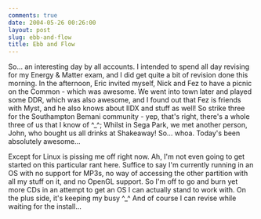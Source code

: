 ```yaml
---
comments: true
date: 2004-05-26 00:26:00
layout: post
slug: ebb-and-flow
title: Ebb and Flow
---
```


So... an interesting day by all accounts.  I intended to spend all day revising for my Energy & Matter exam, and I did get quite a bit of revision done this morning.  In the afternoon, Eric invited myself, Nick and Fez to have a picnic on the Common - which was awesome.  We went into town later and played some DDR, which was also awesome, and I found out that Fez is friends with Myst, and he also knows about IIDX and stuff as well!  So strike three for the Southampton Bemani community - yep, that's right, there's a whole three of us that I know of ^_^;  Whilst in Sega Park, we met another person, John, who bought us all drinks at Shakeaway!  So... whoa.  Today's been absolutely awesome...  

Except for Linux is pissing me off right now.  Ah, I'm not even going to get started on this particular rant here.  Suffice to say I'm currently running in an OS with no support for MP3s, no way of accessing the other partition with all my stuff on it, and no OpenGL support.  So I'm off to go and burn yet more CDs in an attempt to get an OS I can actually stand to work with.  On the plus side, it's keeping my busy ^_^  And of course I can revise while waiting for the install...
